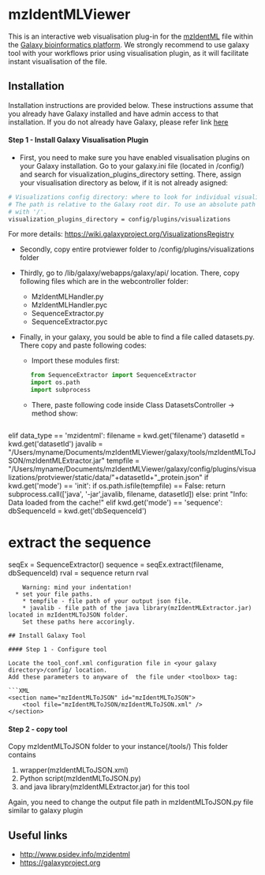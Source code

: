 # mzIdentMLViewer

This is an interactive web visualisation plug-in for the [mzIdentML](http://www.psidev.info/mzidentml) file within the [Galaxy bioinformatics platform](https://galaxyproject.org). We strongly recommend to use galaxy tool with your workflows prior using visualisation plugin, as it will facilitate instant visualisation of the file.

## Installation

Installation instructions are provided below. These instructions assume that you already have Galaxy installed and have admin access to that installation. If you do not already have Galaxy, please refer link [here](https://wiki.galaxyproject.org/Admin/GetGalaxy)

#### Step 1 - Install Galaxy Visualisation Plugin

* First, you need to make sure you have enabled visualisation plugins on your Galaxy installation. Go to your galaxy.ini file (located in <your galaxy directory>/config/) and search for visualization_plugins_directory setting. There, assign your visualisation directory as below, if it is not already asigned:

```bash
# Visualizations config directory: where to look for individual visualization plugins.
# The path is relative to the Galaxy root dir. To use an absolute path begin the path
# with '/'.
visualization_plugins_directory = config/plugins/visualizations
```
For more details: https://wiki.galaxyproject.org/VisualizationsRegistry

* Secondly, copy entire protviewer folder to <your galaxy directory>/config/plugins/visualizations folder
* Thirdly, go to <your galaxy directory>/lib/galaxy/webapps/galaxy/api/ location. There, copy following files which are in the webcontroller folder:
  * MzIdentMLHandler.py
  * MzIdentMLHandler.pyc
  * SequenceExtractor.py
  * SequenceExtractor.pyc
* Finally, in your galaxy, you sould be able to find a file called datasets.py. There copy and paste following codes:

  * Import these modules first:
   ```python
      from SequenceExtractor import SequenceExtractor
      import os.path
      import subprocess
   ```
  * There, paste following code inside Class DatasetsController -> method show:
   ```python
elif data_type == 'mzidentml':
 filename = kwd.get('filename')
 datasetId = kwd.get('datasetId')
 javalib = "/Users/myname/Documents/mzIdentMLViewer/galaxy/tools/mzIdentMLToJSON/mzIdentMLExtractor.jar"
 tempfile = "/Users/myname/Documents/mzIdentMLViewer/galaxy/config/plugins/visualizations/protviewer/static/data/"+datasetId+"_protein.json"
 if kwd.get('mode') == 'init':
   if os.path.isfile(tempfile) == False:
     return subprocess.call(['java', '-jar',javalib, filename, datasetId])
   else:
     print "Info: Data loaded from the cache!"
 elif kwd.get('mode') == 'sequence':
   dbSequenceId = kwd.get('dbSequenceId')
   # extract the sequence
   seqEx = SequenceExtractor()
   sequence = seqEx.extract(filename, dbSequenceId)
   rval = sequence
   return rval
```
    Warning: mind your indentation!
  * set your file paths. 
    * tempfile - file path of your output json file. 
    * javalib - file path of the java library(mzIdentMLExtractor.jar) located in mzIdentMLToJSON folder. 
    Set these paths here accoringly.

## Install Galaxy Tool

#### Step 1 - Configure tool

Locate the tool_conf.xml configuration file in <your galaxy directory>/config/ location.
Add these parameters to anyware of  the file under <toolbox> tag:

```XML
<section name="mzIdentMLToJSON" id="mzIdentMLToJSON">
    <tool file="mzIdentMLToJSON/mzIdentMLToJSON.xml" />
</section>
```
#### Step 2 - copy tool

Copy mzIdentMLToJSON folder to your instance(<your galaxy directory>/tools/)
This folder contains 
 1. wrapper(mzIdentMLToJSON.xml) 
 2. Python script(mzIdentMLToJSON.py)
 3. and java library(mzIdentMLExtractor.jar) for this tool

Again, you need to change the output file path in mzIdentMLToJSON.py file similar to galaxy plugin

## Useful links

* http://www.psidev.info/mzidentml
* https://galaxyproject.org
